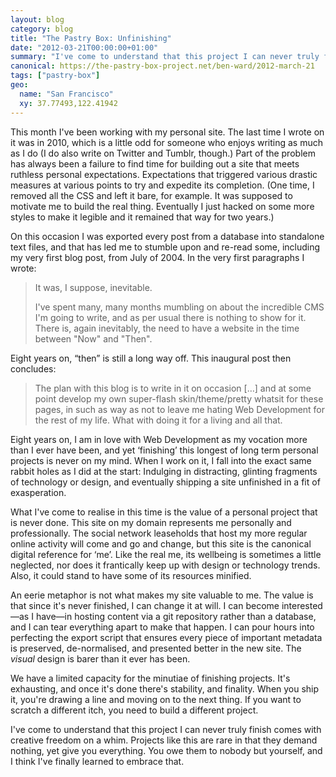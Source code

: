 ```yaml
---
layout: blog
category: blog
title: "The Pastry Box: Unfinishing"
date: "2012-03-21T00:00:00+01:00"
summary: "I've come to understand that this project I can never truly finish comes with creative freedom on a whim. Projects like this are rare in that they demand nothing, yet give you everything. You owe them to nobody but yourself, and I think I've finally learned to embrace that."
canonical: https://the-pastry-box-project.net/ben-ward/2012-march-21
tags: ["pastry-box"]
geo:
  name: "San Francisco"
  xy: 37.77493,122.41942
---
```

This month I've been working with my personal site. The last time I wrote on it was in 2010, which is a little odd for someone who enjoys writing as much as I do (I do also write on Twitter and Tumblr, though.) Part of the problem has always been a failure to find time for building out a site that meets ruthless personal expectations. Expectations that triggered various drastic measures at various points to try and expedite its completion. (One time, I removed all the CSS and left it bare, for example. It was supposed to motivate me to build the real thing. Eventually I just hacked on some more styles to make it legible and it remained that way for two years.)

On this occasion I was exported every post from a database into standalone text files, and that has led me to stumble upon and re-read some, including my very first blog post, from July of 2004. In the very first paragraphs I wrote:

> It was, I suppose, inevitable.
>
> I've spent many, many months mumbling on about the incredible CMS I'm going to write, and as per usual there is nothing to show for it. There is, again inevitably, the need to have a website in the time between "Now" and "Then".

Eight years on, “then” is still a long way off. This inaugural post then concludes:

> The plan with this blog is to write in it on occasion […] and at some point develop my own super-flash skin/theme/pretty whatsit for these pages, in such as way as not to leave me hating Web Development for the rest of my life. What with doing it for a living and all that.

Eight years on, I am in love with Web Development as my vocation more than I ever have been, and yet ‘finishing’ this longest of long term personal projects is never on my mind. When I work on it, I fall into the exact same rabbit holes as I did at the start: Indulging in distracting, glinting fragments of technology or design, and eventually shipping a site unfinished in a fit of exasperation.

What I've come to realise in this time is the value of a personal project that is never done. This site on my domain represents me personally and professionally. The social network leaseholds that host my more regular online activity will come and go and change, but this site is the canonical digital reference for ‘me’. Like the real me, its wellbeing is sometimes a little neglected, nor does it frantically keep up with design or technology trends. Also, it could stand to have some of its resources minified.

An eerie metaphor is not what makes my site valuable to me. The value is that since it's never finished, I can change it at will. I can become interested—as I have—in hosting content via a git repository rather than a database, and I can tear everything apart to make that happen. I can pour hours into perfecting the export script that ensures every piece of important metadata is preserved, de-normalised, and presented better in the new site. The *visual* design is barer than it ever has been.

We have a limited capacity for the minutiae of finishing projects. It's exhausting, and once it's done there's stability, and finality. When you ship it, you're drawing a line and moving on to the next thing. If you want to scratch a different itch, you need to build a different project.

I've come to understand that this project I can never truly finish comes with creative freedom on a whim. Projects like this are rare in that they demand nothing, yet give you everything. You owe them to nobody but yourself, and I think I've finally learned to embrace that.
